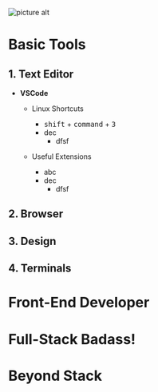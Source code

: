 ![picture alt](https://github.com/aayush4vedi/The-Hitchhikers-Guide-to-the-Full-Stack-Developer/blob/master/Media/wallpaper.jpg)

# Basic Tools
## 1. Text Editor
* **VSCode**<br/>
    * Linux Shortcuts
        * <kbd>shift</kbd> + <kbd>command</kbd> + <kbd>3</kbd>
        * dec
            * dfsf

    * Useful Extensions
        * abc
        * dec
            * dfsf    

## 2. Browser

## 3. Design

## 4. Terminals


# Front-End Developer


# Full-Stack Badass!


# Beyond Stack

